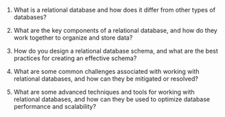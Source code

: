 

1. What is a relational database and how does it differ from other types of databases?

2. What are the key components of a relational database, and how do they work together to organize and store data?

3. How do you design a relational database schema, and what are the best practices for creating an effective schema?

4. What are some common challenges associated with working with relational databases, and how can they be mitigated or resolved?

5. What are some advanced techniques and tools for working with relational databases, and how can they be used to optimize database performance and scalability?